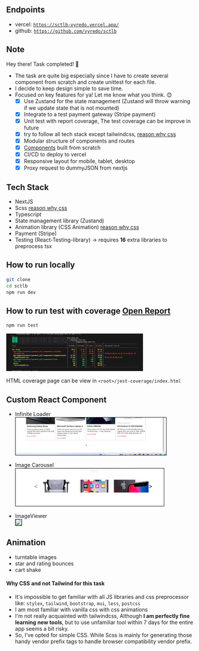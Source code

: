 ## Endpoints

- vercel: <a href="https://sctlb-vyredo.vercel.app/">`https://sctlb-vyredo.vercel.app/`</a>
- github: <a href="https://github.com/vyredo/sctlb">`https://github.com/vyredo/sctlb`</a>

## Note

Hey there! Task completed! 🎉

- The task are quite big especially since I have to create several component from scratch and create unittest for each file.
- I decide to keep design simple to save time.
- Focused on key features for ya! Let me know what you think. 😊
  - [x] Use Zustand for the state management (Zustand will throw warning if we update state that is not mounted)
  - [x] Integrate to a test payment gateway (Stripe payment)
  - [x] Unit test with report coverage, The test coverage can be improve in future
  - [x] try to follow all tech stack except tailwindcss, <a href="#why-css">reason why css</a>
  - [x] Modular structure of components and routes
  - [x] <a href="#custom-react-component">Components</a> built from scratch
  - [x] CI/CD to deploy to vercel
  - [x] Responsive layout for mobile, tablet, desktop
  - [x] Proxy request to dummyJSON from nextjs

## Tech Stack

- NextJS
- Scss <a href="#why-css">reason why css</a>
- Typescript
- State management library (Zustand)
- Animation library (CSS Animation) <a href="#why-css">reason why css</a>
- Payment (Stripe)
- Testing (React-Testing-library) -> requires **16** extra libraries to preprocess tsx

## How to run locally

```bash
git clone
cd sctlb
npm run dev
```

<h2> How to run test with coverage <a href="https://sctlb-vyredo.vercel.app/jest-coverage/index.html" target="_blank">Open Report</a> </h2>

```bash
npm run test
```

<img src="./Readme_assets/Test_coverage.jpg" height=100>

HTML coverage page can be view in
`<root>/jest-coverage/index.html`

## Custom React Component

- Infinite Loader <br />
  <img src="./Readme_assets/Infinite_Loader.jpg" height=100 style="border: 1px solid black">

- Image Carousel <br />
  <img src="./Readme_assets/Image_Carousel.jpg" height=100 style="border: 1px solid black">

- ImageViewer <br />
  <img src="./Readme_assets/Image_ImageViewer.jpg" height=100 style="border: 1px solid black">

## Animation

- turntable images
- star and rating bounces
- cart shake

<h4 id="why-css">Why CSS and not Tailwind for this task </h4>

- It's impossible to get familiar with all JS libraries and css preprocessor like: `stylex`, `tailwind`, `bootstrap`, `mui`, `less`, `postcss`
- I am most familiar with vanilla css with css animations
- I'm not really acquainted with tailwindcss, Although <strong>I am perfectly fine learning new tools</strong>, but to use unfamiliar tool within 7 days for the entire app seems a bit risky.
- So, I've opted for simple CSS. While Scss is mainly for generating those handy vendor prefix tags to handle browser compatibility vendor prefix.
